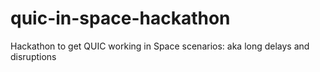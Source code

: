 # quic-in-space-hackathon
Hackathon to get QUIC working in Space scenarios: aka long delays and disruptions

